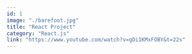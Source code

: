 ```yaml
---
id: 1
image: "./barefoot.jpg"
title: "React Project"
category: "React.js"
link: "https://www.youtube.com/watch?v=gDi1KMxFOBY&t=22s"
---
```

